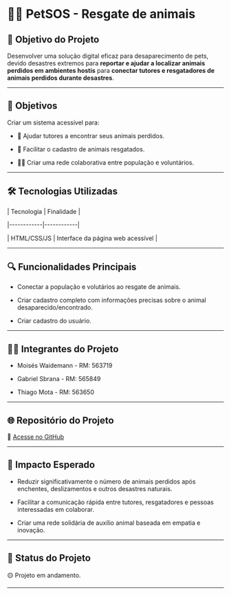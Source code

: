 # 🐶🐱 PetSOS - Resgate de animais
 
## 📌 Objetivo do Projeto
 
Desenvolver uma solução digital eficaz para desaparecimento de pets, devido desastres extremos para **reportar e ajudar a localizar animais perdidos em ambientes hostis** para **conectar tutores e resgatadores de animais perdidos durante desastres**.
 
---
 
## 🚀 Objetivos
 
Criar um sistema acessível para: 
 
- 🧭 Ajudar tutores a encontrar seus animais perdidos.

- 🐾 Facilitar o cadastro de animais resgatados.

- 🧍‍♂️ Criar uma rede colaborativa entre população e voluntários.
 
---
 
## 🛠️ Tecnologias Utilizadas
 
| Tecnologia | Finalidade |

|------------|------------|

| HTML/CSS/JS | Interface da página web acessível |
 
---
 
## 🔍 Funcionalidades Principais
 
- Conectar a população e volutários ao resgate de animais.

- Criar cadastro completo com informações precisas sobre o animal desaparecido/encontrado.

- Criar cadastro do usuário.
 
---
 
## 👨‍💻 Integrantes do Projeto
 
- Moisés Waidemann - RM: 563719

- Gabriel Sbrana - RM: 565849 

- Thiago Mota - RM: 563650
 
---
 
## 🌐 Repositório do Projeto
 
🔗 [Acesse no GitHub](https://github.com/GS-PetSOS/PetSOS.git)
 
---
 
## 🎯 Impacto Esperado
 
- Reduzir significativamente o número de animais perdidos após enchentes, deslizamentos e outros desastres naturais.

- Facilitar a comunicação rápida entre tutores, resgatadores e pessoas interessadas em colaborar.

- Criar uma rede solidária de auxílio animal baseada em empatia e inovação.
 
---
 
## 📆 Status do Projeto
 
🟡 Projeto em andamento.
 
---

 